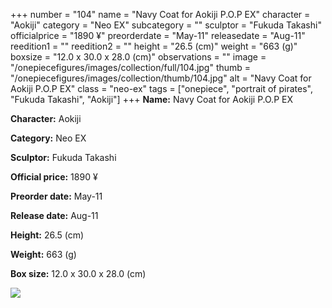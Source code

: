 +++
number = "104"
name = "Navy Coat for Aokiji P.O.P EX"
character = "Aokiji"
category = "Neo EX"
subcategory = ""
sculptor = "Fukuda Takashi"
officialprice = "1890 ¥"
preorderdate = "May-11"
releasedate = "Aug-11"
reedition1 = ""
reedition2 = ""
height = "26.5 (cm)"
weight = "663 (g)"
boxsize = "12.0 x 30.0 x 28.0 (cm)"
observations = ""
image = "/onepiecefigures/images/collection/full/104.jpg"
thumb = "/onepiecefigures/images/collection/thumb/104.jpg"
alt = "Navy Coat for Aokiji P.O.P EX"
class = "neo-ex"
tags = ["onepiece", "portrait of pirates", "Fukuda Takashi", "Aokiji"]
+++
**Name:** Navy Coat for Aokiji P.O.P EX

**Character:** Aokiji

**Category:** Neo EX 

**Sculptor:** Fukuda Takashi

**Official price:** 1890 ¥

**Preorder date:** May-11

**Release date:** Aug-11

**Height:** 26.5 (cm)

**Weight:** 663 (g)

**Box size:** 12.0 x 30.0 x 28.0 (cm)

<img src="/onepiecefigures/images/collection/thumb/104.jpg">